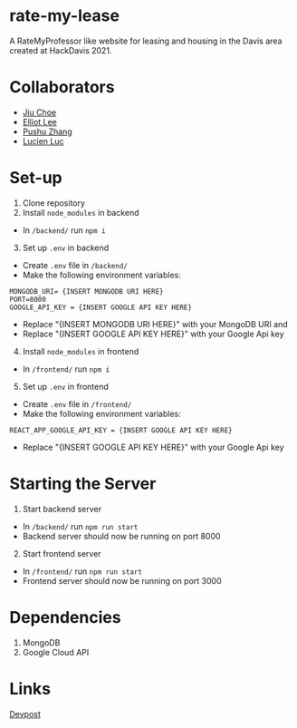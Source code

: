 # rate-my-lease
A RateMyProfessor like website for leasing and housing in the Davis area created at HackDavis 2021.

# Collaborators
- [Jiu Choe](https://github.com/jiuchoe4)
- [Elliot Lee](https://github.com/eal001)
- [Pushu Zhang](https://github.com/pushuzhang)
- [Lucien Luc](https://github.com/LucienLuc)

# Set-up
1. Clone repository
2. Install `node_modules` in backend
  * In `/backend/` run `npm i`
3. Set up `.env` in backend
  * Create `.env` file in `/backend/`
  * Make the following environment variables:
  ```
  MONGODB_URI= {INSERT MONGODB URI HERE}
  PORT=8000
  GOOGLE_API_KEY = {INSERT GOOGLE API KEY HERE}
  ```
  * Replace "{INSERT MONGODB URI HERE}" with your MongoDB URI and 
  * Replace "{INSERT GOOGLE API KEY HERE}" with your Google Api key
4. Install `node_modules` in frontend
  * In `/frontend/` run `npm i`
5. Set up `.env` in frontend
  * Create `.env` file in `/frontend/`
  * Make the following environment variables:
  ```
  REACT_APP_GOOGLE_API_KEY = {INSERT GOOGLE API KEY HERE}
  ```
  * Replace "{INSERT GOOGLE API KEY HERE}" with your Google Api key
  
# Starting the Server
1. Start backend server
* In `/backend/` run `npm run start`
* Backend server should now be running on port 8000
2. Start frontend server
* In `/frontend/` run `npm run start`
* Frontend server should now be running on port 3000

# Dependencies
1. MongoDB
2. Google Cloud API

# Links
[Devpost](https://devpost.com/software/rate-my-lease-dbpco3)

